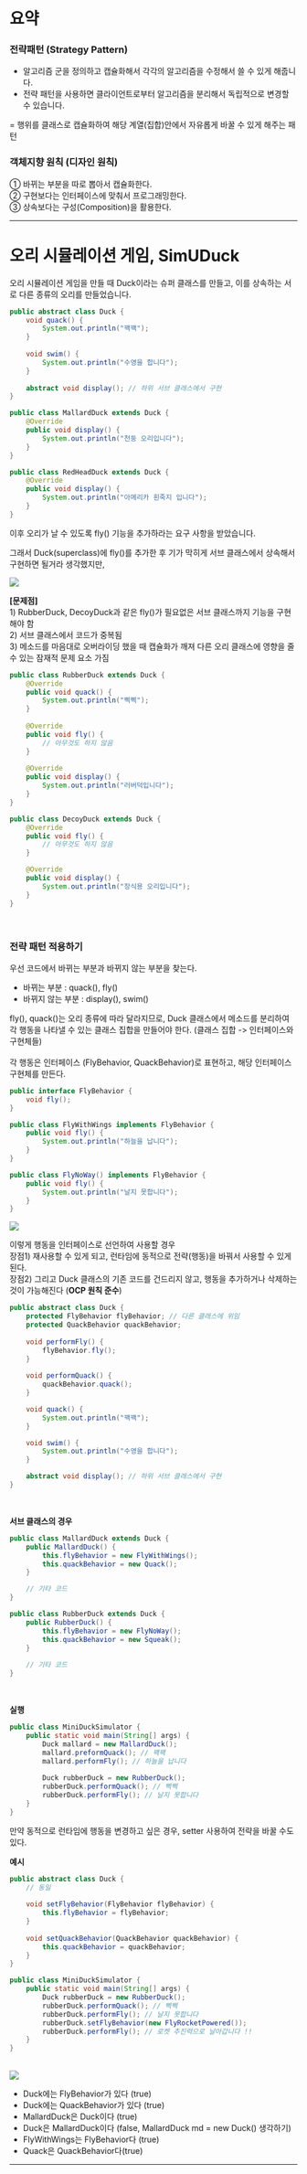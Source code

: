 # 요약
### 전략패턴 (Strategy Pattern)
- 알고리즘 군을 정의하고 캡슐화해서 각각의 알고리즘을 수정해서 쓸 수 있게 해줍니다. <br/>
- 전략 패턴을 사용하면 클라이언트로부터 알고리즘을 분리해서 독립적으로 변경할 수 있습니다.

= 행위를 클래스로 캡슐화하여 해당 계열(집합)안에서 자유롭게 바꿀 수 있게 해주는 패턴

### 객체지향 원칙 (디자인 원칙)
① 바뀌는 부분을 따로 뽑아서 캡슐화한다.
<br/>
② 구현보다는 인터페이스에 맞춰서 프로그래밍한다.
<br/>
③ 상속보다는 구성(Composition)을 활용한다.

---

# 오리 시뮬레이션 게임, SimUDuck
오리 시뮬레이션 게임을 만들 때 Duck이라는 슈퍼 클래스를 만들고, 이를 상속하는 서로 다른 종류의 오리를 만들었습니다. <br/>

```java
public abstract class Duck {
    void quack() {
        System.out.println("꽥꽥");
    }
    
    void swim() {
        System.out.println("수영을 합니다");
    }
    
    abstract void display(); // 하위 서브 클래스에서 구현
}
```

```java
public class MallardDuck extends Duck {
    @Override
    public void display() {
        System.out.println("천둥 오리입니다");
    }
}

public class RedHeadDuck extends Duck {
    @Override
    public void display() {
        System.out.println("아메리카 흰죽지 입니다");
    }
} 
```

이후 오리가 날 수 있도록 fly() 기능을 추가하라는 요구 사항을 받았습니다. <br/>

그래서 Duck(superclass)에 fly()를 추가한 후 기가 막히게 서브 클래스에서 상속해서 구현하면 될거라 생각했지만, <br/>

<img src="https://github.com/ljw1126/user-content/blob/master/head-first-design-pattern/strategy/strategy1.png?raw=true"/>

**[문제점]** <br/>
1)&nbsp;RubberDuck, DecoyDuck과 같은 fly()가 필요없은 서브 클래스까지 기능을 구현해야 함 <br/>
2)&nbsp;서브 클래스에서 코드가 중복됨 <br/>
3)&nbsp;메소드를 마음대로 오버라이딩 했을 때 캡슐화가 깨져 다른 오리 클래스에 영향을 줄 수 있는 잠재적 문제 요소 가짐

```java
public class RubberDuck extends Duck {
    @Override
    public void quack() {
        System.out.println("삑삑");
    }
    
    @Override
    public void fly() {
        // 아무것도 하지 않음
    }
    
    @Override
    public void display() {
        System.out.println("러버덕입니다");
    }
}

public class DecoyDuck extends Duck {
    @Override
    public void fly() {
        // 아무것도 하지 않음
    }

    @Override
    public void display() {
        System.out.println("장식용 오리입니다");
    }
}

```

<br/>

### 전략 패턴 적용하기
우선 코드에서 바뀌는 부분과 바뀌지 않는 부분을 찾는다.
- 바뀌는 부분 : quack(), fly() 
- 바뀌지 않는 부분 : display(), swim() 

fly(), quack()는 오리 종류에 따라 달라지므로, Duck 클래스에서 메소드를 분리하여 각 행동을 나타낼 수 있는 클래스 집합을 만들어야 한다. (클래스 집합 -> 인터페이스와 구현체들)
<br/><br/>
각 행동은 인터페이스 (FlyBehavior, QuackBehavior)로 표현하고, 해당 인터페이스 구현체를 만든다.

```java
public interface FlyBehavior {
    void fly();
}
```

```java
public class FlyWithWings implements FlyBehavior {
    public void fly() {
        System.out.println("하늘을 납니다");
    }
}

public class FlyNoWay() implements FlyBehavior {
    public void fly() {
        System.out.println("날지 못합니다");
    }
}

```

<img src="https://github.com/ljw1126/user-content/blob/master/head-first-design-pattern/strategy/strategy2.png?raw=true"/>

이렇게 행동을 인터페이스로 선언하여 사용할 경우<br/> 
장점1) 재사용할 수 있게 되고, 런타임에 동적으로 전략(행동)을 바꿔서 사용할 수 있게 된다.<br/>
장점2) 그리고 Duck 클래스의 기존 코드를 건드리지 않고, 행동을 추가하거나 삭제하는 것이 가능해진다 (**OCP 원칙 준수**)

```java
public abstract class Duck {
    protected FlyBehavior flyBehavior; // 다른 클래스에 위임
    protected QuackBehavior quackBehavior;
    
    void performFly() {
        flyBehavior.fly();
    }
    
    void performQuack() {
        quackBehavior.quack(); 
    }

    void quack() {
        System.out.println("꽥꽥");
    }

    void swim() {
        System.out.println("수영을 합니다");
    }

    abstract void display(); // 하위 서브 클래스에서 구현
}
```
<br/>

**서브 클래스의 경우**
```java
public class MallardDuck extends Duck {
    public MallardDuck() {
        this.flyBehavior = new FlyWithWings();
        this.quackBehavior = new Quack();
    }

    // 기타 코드
}

public class RubberDuck extends Duck {
    public RubberDuck() {
        this.flyBehavior = new FlyNoWay();
        this.quackBehavior = new Squeak();
    }
    
    // 기타 코드
}
```
<br/>

**실행**
```java
public class MiniDuckSimulator {
    public static void main(String[] args) {
        Duck mallard = new MallardDuck();
        mallard.preformQuack(); // 꽥꽥
        mallard.performFly(); // 하늘을 납니다
        
        Duck rubberDuck = new RubberDuck();
        rubberDuck.performQuack(); // 삑삑
        rubberDuck.performFly(); // 날지 못합니다
    }
}
```

만약 동적으로 런타임에 행동을 변경하고 싶은 경우, setter 사용하여 전략을 바꿀 수도 있다.

**예시**
```java
public abstract class Duck {
    // 동일
    
    void setFlyBehavior(FlyBehavior flyBehavior) {
        this.flyBehavior = flyBehavior;
    }
    
    void setQuackBehavior(QuackBehavior quackBehavior) {
        this.quackBehavior = quackBehavior;
    }
}
```

```java
public class MiniDuckSimulator {
    public static void main(String[] args) {
        Duck rubberDuck = new RubberDuck();
        rubberDuck.performQuack(); // 삑삑
        rubberDuck.performFly(); // 날지 못합니다
        rubberDuck.setFlyBehavior(new FlyRocketPowered());
        rubberDuck.performFly(); // 로켓 추진력으로 날아갑니다 !!
    }
}
```
<br/>
<img src="https://github.com/ljw1126/user-content/blob/master/head-first-design-pattern/strategy/strategy3.png?raw=true"/>

- Duck에는 FlyBehavior가 있다 (true)
- Duck에는 QuackBehavior가 있다 (true)
- MallardDuck은 Duck이다 (true)
- Duck은 MallardDuck이다 (false, MallardDuck md = new Duck() 생각하기)
- FlyWithWings는 FlyBehavior다 (true)
- Quack은 QuackBehavior다(true)

---

